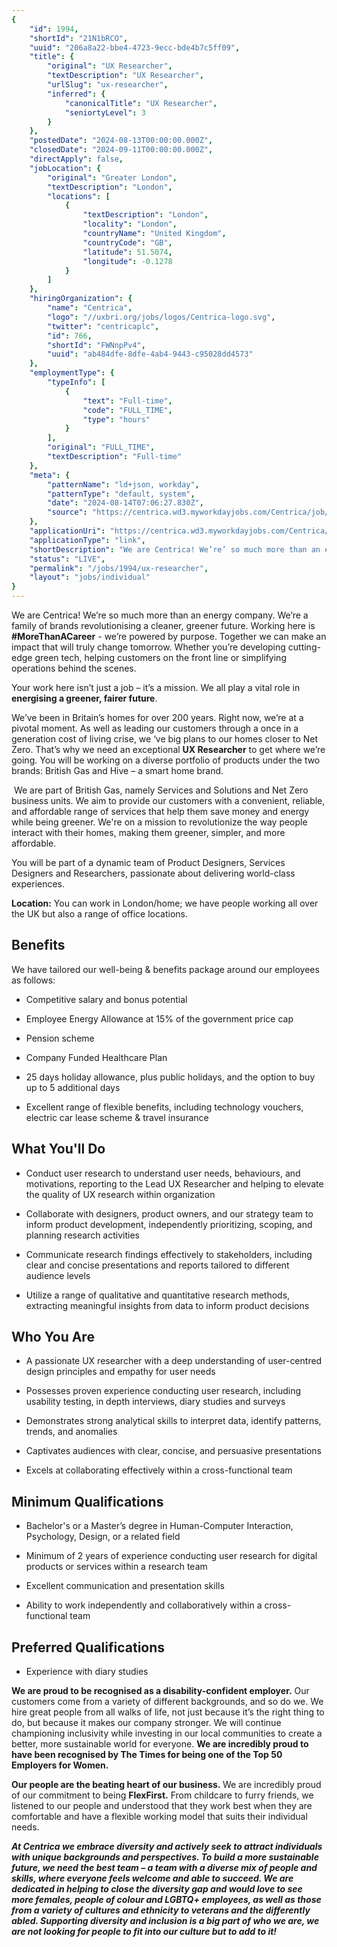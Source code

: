 ```yaml
---
{
	"id": 1994,
	"shortId": "21N1bRCO",
	"uuid": "206a8a22-bbe4-4723-9ecc-bde4b7c5ff09",
	"title": {
		"original": "UX Researcher",
		"textDescription": "UX Researcher",
		"urlSlug": "ux-researcher",
		"inferred": {
			"canonicalTitle": "UX Researcher",
			"seniortyLevel": 3
		}
	},
	"postedDate": "2024-08-13T00:00:00.000Z",
	"closedDate": "2024-09-11T00:00:00.000Z",
	"directApply": false,
	"jobLocation": {
		"original": "Greater London",
		"textDescription": "London",
		"locations": [
			{
				"textDescription": "London",
				"locality": "London",
				"countryName": "United Kingdom",
				"countryCode": "GB",
				"latitude": 51.5074,
				"longitude": -0.1278
			}
		]
	},
	"hiringOrganization": {
		"name": "Centrica",
		"logo": "//uxbri.org/jobs/logos/Centrica-logo.svg",
		"twitter": "centricaplc",
		"id": 766,
		"shortId": "FWNnpPv4",
		"uuid": "ab484dfe-8dfe-4ab4-9443-c95028dd4573"
	},
	"employmentType": {
		"typeInfo": [
			{
				"text": "Full-time",
				"code": "FULL_TIME",
				"type": "hours"
			}
		],
		"original": "FULL_TIME",
		"textDescription": "Full-time"
	},
	"meta": {
		"patternName": "ld+json, workday",
		"patternType": "default, system",
		"date": "2024-08-14T07:06:27.830Z",
		"source": "https://centrica.wd3.myworkdayjobs.com/Centrica/job/Greater-London/UX-Researcher_R0062721?source=Indeed"
	},
	"applicationUri": "https://centrica.wd3.myworkdayjobs.com/Centrica/job/Greater-London/UX-Researcher_R0062721/apply?source=Indeed",
	"applicationType": "link",
	"shortDescription": "We are Centrica! We’re’ so much more than an energy company. We’re’ a family of brands revolutionising a cleaner, greener future. Working here is MoreThanACareer - we’re’ powered by purpose. Together",
	"status": "LIVE",
	"permalink": "/jobs/1994/ux-researcher",
	"layout": "jobs/individual"
}
---
```

<p>We are Centrica! We’re so much more than an energy company. We’re a family of brands revolutionising a cleaner, greener future. Working here is <strong>#MoreThanACareer</strong> - we’re powered by purpose. Together we can make an impact that will truly change tomorrow. Whether you’re developing cutting-edge green tech, helping customers on the front line or simplifying operations behind the scenes.&nbsp;</p><p>Your work here isn’t just a job – it’s a mission. We all play a vital role in <strong>energising a greener, fairer future</strong>.</p><p>We’ve been in Britain’s homes for over 200 years. Right now, we’re at a pivotal moment. As well as leading our customers through a once in a generation cost of living crise, we ‘ve big plans to our homes closer to Net Zero. That’s why we need an exceptional <strong>UX Researcher</strong> to get where we’re going. You will be working on a diverse portfolio of products under the two brands: British Gas and Hive – a smart home brand.</p><p>&nbsp;We are part of British Gas, namely Services and Solutions and Net Zero business units. We aim to provide our customers with a convenient, reliable, and affordable range of services that help them save money and energy while being greener. We're on a mission to revolutionize the way people interact with their homes, making them greener, simpler, and more affordable.</p><p>You will be part of a dynamic team of Product Designers, Services Designers and Researchers, passionate about delivering world-class experiences.</p><p><strong>Location:</strong> You can work in London/home; we have people working all over the UK but also a range of office locations.</p><h2>Benefits</h2><p>We have tailored our well-being &amp; benefits package around our employees as follows:</p><ul><li><p>Competitive salary and bonus potential</p></li><li><p>Employee Energy Allowance at 15% of the government price cap</p></li><li><p>Pension scheme</p></li><li><p>Company Funded Healthcare Plan</p></li><li><p>25 days holiday allowance, plus public holidays, and the option to buy up to 5 additional days</p></li><li><p>Excellent range of flexible benefits, including technology vouchers, electric car lease scheme &amp; travel insurance</p></li></ul><h2>What You'll Do</h2><ul><li><p>Conduct user research to understand user needs, behaviours, and motivations, reporting to the Lead UX Researcher and helping to elevate the quality of UX research within organization</p></li><li><p>Collaborate with designers, product owners, and our strategy team to inform product development, independently prioritizing, scoping, and planning research activities</p></li><li><p>Communicate research findings effectively to stakeholders, including clear and concise presentations and reports tailored to different audience levels</p></li><li><p>Utilize a range of qualitative and quantitative research methods, extracting meaningful insights from data to inform product decisions</p></li></ul><h2>Who You Are</h2><ul><li><p>A passionate UX researcher with a deep understanding of user-centred design principles and empathy for user needs</p></li><li><p>Possesses proven experience conducting user research, including usability testing, in depth interviews, diary studies and surveys</p></li><li><p>Demonstrates strong analytical skills to interpret data, identify patterns, trends, and anomalies</p></li><li><p>Captivates audiences with clear, concise, and persuasive presentations</p></li><li><p>Excels at collaborating effectively within a cross-functional team</p></li></ul><h2>Minimum Qualifications</h2><ul><li><p>Bachelor's or a Master’s degree in Human-Computer Interaction, Psychology, Design, or a related field</p></li><li><p>Minimum of 2 years of experience conducting user research for digital products or services within a research team</p></li><li><p>Excellent communication and presentation skills</p></li><li><p>Ability to work independently and collaboratively within a cross-functional team</p></li></ul><h2>Preferred Qualifications</h2><ul><li><p>Experience with diary studies</p></li></ul><p><strong>We are proud to be recognised as a disability-confident employer.</strong>&nbsp;Our customers come from a variety of different backgrounds, and so do we. We hire great people from all walks of life, not just because it’s the right thing to do, but because it makes our company stronger. We will continue championing inclusivity while investing in our local communities to create a better, more sustainable world for everyone.&nbsp;<strong>We are incredibly proud to have been recognised by The Times for being one of the Top 50 Employers for Women.</strong></p><p><strong>Our people are the beating heart of our business.&nbsp;</strong>We are incredibly proud of our commitment to being <strong>FlexFirst.</strong> From childcare to furry friends, we listened to our people and understood that they work best when they are comfortable and have a flexible working model that suits their individual needs.</p><p><strong><em>At Centrica we embrace diversity and actively seek to attract individuals with unique backgrounds and perspectives. To build a more sustainable future, we need the best team – a team with a diverse mix of people and skills, where everyone feels welcome and able to succeed. We are dedicated in helping to close the diversity gap and would love to see more females, people of colour and LGBTQ+ employees, as well as those from a variety of cultures and ethnicity to veterans and the differently abled. Supporting diversity and inclusion is a big part of who we are, we are not looking for people to fit into our culture but to add to it!</em></strong></p>
